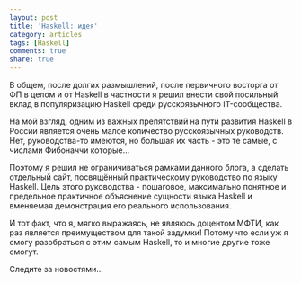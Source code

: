 ```yaml
---
layout: post
title: 'Haskell: идея'
category: articles
tags: [Haskell]
comments: true
share: true
---
```


В общем, после долгих размышлений, после первичного восторга от ФП в целом и от Haskell в частности я решил внести свой посильный вклад в популяризацию Haskell среди русскоязычного IT-сообщества.

На мой взгляд, одним из важных препятствий на пути развития Haskell в России является очень малое количество русскоязычных руководств. Нет, руководства-то имеются, но большая их часть - это те самые, с числами Фибоначчи которые...

Поэтому я решил не ограничиваться рамками данного блога, а сделать отдельный сайт, посвящённый практическому руководство по языку Haskell. Цель этого руководства - пошаговое, максимально понятное и предельное практичное объяснение сущности языка Haskell и вменяемая демонстрация его реального использования.

И тот факт, что я, мягко выражаясь, не являюсь доцентом МФТИ, как раз является преимуществом для такой задумки! Потому что если уж я смогу разобраться с этим самым Haskell, то и многие другие тоже смогут. 

Следите за новостями...
